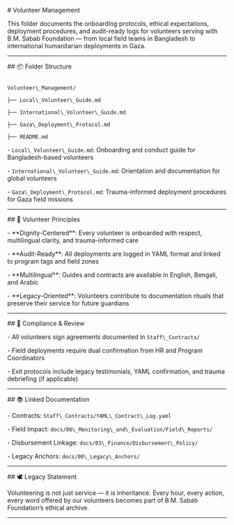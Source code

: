 \# Volunteer Management



This folder documents the onboarding protocols, ethical expectations, deployment procedures, and audit-ready logs for volunteers serving with B.M. Sabab Foundation — from local field teams in Bangladesh to international humanitarian deployments in Gaza.



---



\## 📦 Folder Structure



```plaintext

Volunteer\_Management/

├── Local\_Volunteer\_Guide.md

├── International\_Volunteer\_Guide.md

├── Gaza\_Deployment\_Protocol.md

├── README.md

```



\- `Local\_Volunteer\_Guide.md`: Onboarding and conduct guide for Bangladesh-based volunteers

\- `International\_Volunteer\_Guide.md`: Orientation and documentation for global volunteers

\- `Gaza\_Deployment\_Protocol.md`: Trauma-informed deployment procedures for Gaza field missions



---



\## 🧭 Volunteer Principles



\- \*\*Dignity-Centered\*\*: Every volunteer is onboarded with respect, multilingual clarity, and trauma-informed care  

\- \*\*Audit-Ready\*\*: All deployments are logged in YAML format and linked to program tags and field zones  

\- \*\*Multilingual\*\*: Guides and contracts are available in English, Bengali, and Arabic  

\- \*\*Legacy-Oriented\*\*: Volunteers contribute to documentation rituals that preserve their service for future guardians



---



\## 🔐 Compliance \& Review



\- All volunteers sign agreements documented in `Staff\_Contracts/`  

\- Field deployments require dual confirmation from HR and Program Coordinators  

\- Exit protocols include legacy testimonials, YAML confirmation, and trauma debriefing (if applicable)



---



\## 📚 Linked Documentation



\- Contracts: `Staff\_Contracts/YAML\_Contract\_Log.yaml`  

\- Field Impact: `docs/06\_Monitoring\_and\_Evaluation/Field\_Reports/`  

\- Disbursement Linkage: `docs/03\_Finance/Disbursement\_Policy/`  

\- Legacy Anchors: `docs/00\_Legacy\_Anchors/`



---



\## 🕊️ Legacy Statement



Volunteering is not just service — it is inheritance. Every hour, every action, every word offered by our volunteers becomes part of B.M. Sabab Foundation’s ethical archive.





---



